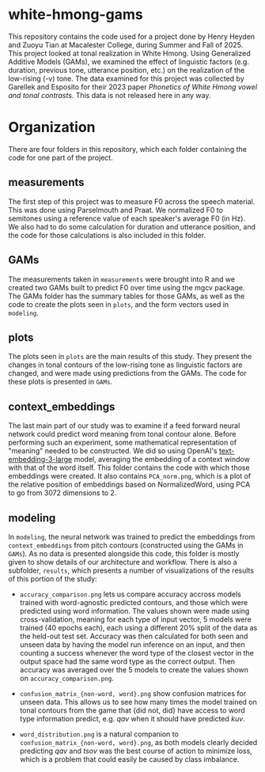 # white-hmong-gams

This repository contains the code used for a project done by Henry Heyden and Zuoyu Tian at Macalester College, during Summer and Fall of 2025. This project looked at tonal realization in White Hmong. Using Generalized Additive Models (GAMs), we examined the effect of linguistic factors (e.g. duration, previous tone, utterance position, etc.) on the realization of the low-rising (-v) tone. The data examined for this project was collected by Garellek and Esposito for their 2023 paper *Phonetics of White Hmong vowel and tonal contrasts*. This data is not released here in any way.

# Organization

There are four folders in this repository, which each folder containing the code for one part of the project.

## measurements

The first step of this project was to measure F0 across the speech material. This was done using Parselmouth and Praat. We normalized F0 to semitones using a reference value of each speaker's average F0 (in Hz). We also had to do some calculation for duration and utterance position, and the code for those calculations is also included in this folder.

## GAMs

The measurements taken in `measurements` were brought into R and we created two GAMs built to predict F0 over time using the mgcv package. The GAMs folder has the summary tables for those GAMs, as well as the code to create the plots seen in `plots`, and the form vectors used in `modeling`.

## plots

The plots seen in `plots` are the main results of this study. They present the changes in tonal contours of the low-rising tone as linguistic factors are changed, and were made using predictions from the GAMs. The code for these plots is presented in `GAMs`.

## context_embeddings

The last main part of our study was to examine if a feed forward neural network could predict word meaning from tonal contour alone. Before performing such an experiment, some mathematical representation of "meaning" needed to be constructed. We did so using OpenAI's [text-embedding-3-large](https://platform.openai.com/docs/models/text-embedding-3-large) model, averaging the embedding of a context window with that of the word itself. This folder contains the code with which those embeddings were created. It also contains `PCA_norm.png`, which is a plot of the relative position of embeddings based on NormalizedWord, using PCA to go from 3072 dimensions to 2.

## modeling

In `modeling`, the neural network was trained to predict the embeddings from `context_embeddings` from pitch contours (constructed using the GAMs in `GAMs`). As no data is presented alongside this code, this folder is mostly given to show details of our architecture and workflow. There is also a subfolder, `results`, which presents a number of visualizations of the results of this portion of the study:

- `accuracy_comparison.png` lets us compare accuracy accross models trained with word-agnostic predicted contours, and those which were predicted using word information. The values shown were made using cross-validation, meaning for each type of input vector, 5 models were trained (40 epochs each), each using a different 20% split of the data as the held-out test set. Accuracy was then calculated for both seen and unseen data by having the model run inference on an input, and then counting a success whenever the word type of the closest vector in the output space had the same word type as the correct output. Then accuracy was averaged over the 5 models to create the values shown on `accuracy_comparison.png`.

- `confusion_matrix_{non-word, word}.png` show confusion matrices for unseen data. This allows us to see how many times the model trained on tonal contours from the game that {did not, did} have access to word type information predict, e.g. *qav* when it should have predicted *kuv*.

- `word_distribution.png` is a natural companion to `confusion_matrix_{non-word, word}.png`, as both models clearly decided predicting *qav* and *tsov* was the best course of action to minimize loss, which is a problem that could easily be caused by class imbalance.